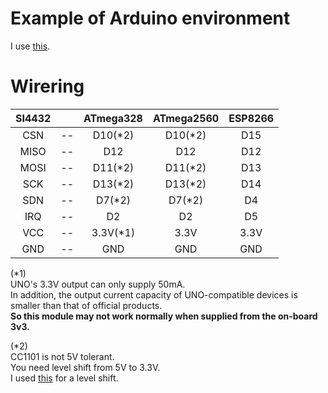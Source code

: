 # Example of Arduino environment   
I use [this](https://github.com/nopnop2002/Arduino-si4432).   

# Wirering

|SI4432||ATmega328|ATmega2560|ESP8266|
|:-:|:-:|:-:|:-:|:-:|
|CSN|--|D10(*2)|D10(*2)|D15|
|MISO|--|D12|D12|D12|
|MOSI|--|D11(*2)|D11(*2)|D13|
|SCK|--|D13(*2)|D13(*2)|D14|
|SDN|--|D7(*2)|D7(*2)|D4|
|IRQ|--|D2|D2|D5|
|VCC|--|3.3V(*1)|3.3V|3.3V|
|GND|--|GND|GND|GND|

(*1)   
UNO's 3.3V output can only supply 50mA.   
In addition, the output current capacity of UNO-compatible devices is smaller than that of official products.   
__So this module may not work normally when supplied from the on-board 3v3.__   

(*2)    
CC1101 is not 5V tolerant.   
You need level shift from 5V to 3.3V.   
I used [this](https://www.ti.com/lit/ds/symlink/txs0108e.pdf?ts=1647593549503) for a level shift.   

